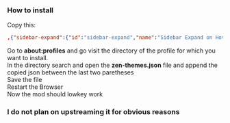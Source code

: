 ### How to install
Copy this:
```json
,{"sidebar-expand":{"id":"sidebar-expand","name":"Sidebar Expand on Hover","description":"Readds the expand on hover feature to zen with a few extra features","homepage":"https://github.com/Hendriksons/zen-mods/tree/main/sidebar-expand-on-hover","style":"https://raw.githubusercontent.com/Hendriksons/zen-mods/refs/heads/main/sidebar-expand-on-hover/chrome.css","readme":"https://raw.githubusercontent.com/Hendriksons/zen-mods/refs/heads/main/sidebar-expand-on-hover/README.md","image":"https://raw.githubusercontent.com/Hendriksons/zen-mods/refs/heads/main/sidebar-expand-on-hover/screenshot.png","author":"Hendriksons  & Uriel","version":"1.2.7","tags":[],"createdAt":"2024-12-10","updatedAt":"2025-06-26","preferences":"https://raw.githubusercontent.com/Hendriksons/zen-mods/refs/heads/main/sidebar-expand-on-hover/preferences.json","enabled":true}}
```
Go to **about:profiles** and go visit the directory of the profile for which you want to install. \
In the directory search and open the **zen-themes.json** file and append the copied json between the last two paretheses\
Save the file\
Restart the Browser\
Now the mod should lowkey work

### I do not plan on upstreaming it for obvious reasons
